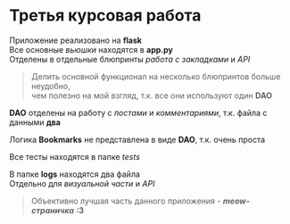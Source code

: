 # Третья курсовая работа
Приложение реализовано на **flask** \
Все основные *вьюшки* находятся в **app.py** \
Отделены в отдельные блюпринты *работа с закладками* и *API*
>Делить основной функционал на несколько блюпринтов больше неудобно,\
> чем полезно на мой взгляд, т.к. все они используют один **DAO**

**DAO** отделены на работу с *постами* и *комментариями*, 
т.к. файла с данными **два**

Логика **Bookmarks** не представлена в виде **DAO**, 
т.к. очень проста

Все тесты находятся в папке *tests*

В папке **logs** находятся два файла \
Отдельно для *визуальной части* и *API*

>Объективно лучшая часть данного приложения - ***meow-страничка***
> **:3**
